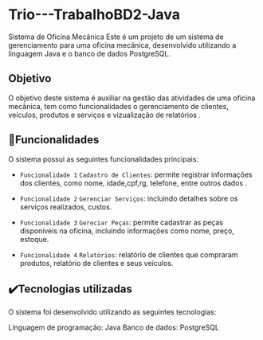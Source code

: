 # Trio---TrabalhoBD2-Java
Sistema de Oficina Mecânica
Este é um projeto de um sistema de gerenciamento para uma oficina mecânica, desenvolvido utilizando a linguagem Java e o banco de dados PostgreSQL.

## Objetivo
O objetivo deste sistema é auxiliar na gestão das atividades de uma oficina mecânica, tem como funcionalidades o gerenciamento de clientes, veículos, produtos e serviços e vizualização de relatórios .

## 🔨Funcionalidades
O sistema possui as seguintes funcionalidades principais:

- `Funcionalidade 1` `Cadastro de Clientes`: permite registrar informações dos clientes, como nome, idade,cpf,rg, telefone, entre outros dados .

- `Funcionalidade 2` `Gerenciar Serviços`:  incluindo detalhes sobre os serviços realizados,  custos.

- `Funcionalidade 3` `Gereciar Peças`: permite cadastrar as peças disponíveis na oficina, incluindo informações como nome,  preço, estoque.

- `Funcionalidade 4` `Relatórios`: relatório de clientes que compraram produtos, relatório de clientes e seus veículos.

## ✔️Tecnologias utilizadas
O sistema foi desenvolvido utilizando as seguintes tecnologias:

Linguagem de programação: Java
Banco de dados: PostgreSQL
